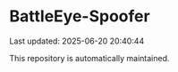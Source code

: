 # BattleEye-Spoofer

Last updated: 2025-06-20 20:40:44

This repository is automatically maintained.
